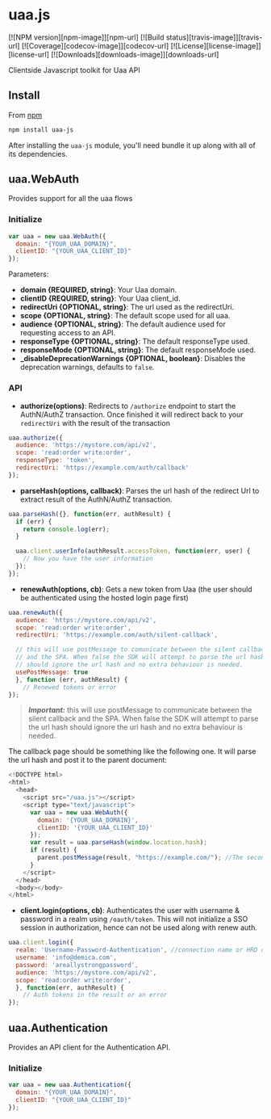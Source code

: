 # uaa.js

[![NPM version][npm-image]][npm-url]
[![Build status][travis-image]][travis-url]
[![Coverage][codecov-image]][codecov-url]
[![License][license-image]][license-url]
[![Downloads][downloads-image]][downloads-url]

Clientside Javascript toolkit for Uaa API

## Install

From [npm](https://npmjs.org)

```sh
npm install uaa-js
```

After installing the `uaa-js` module, you'll need bundle it up along with all of its dependencies.

## uaa.WebAuth

Provides support for all the uaa flows

### Initialize

```js
var uaa = new uaa.WebAuth({
  domain: "{YOUR_UAA_DOMAIN}",
  clientID: "{YOUR_UAA_CLIENT_ID}"
});
```

Parameters:
- **domain {REQUIRED, string}**: Your Uaa domain.
- **clientID {REQUIRED, string}**: Your Uaa client_id.
- **redirectUri {OPTIONAL, string}**: The url used as the redirectUri.
- **scope {OPTIONAL, string}**: The default scope used for all uaa.
- **audience {OPTIONAL, string}**: The default audience used for requesting access to an API.
- **responseType {OPTIONAL, string}**: The default responseType used.
- **responseMode {OPTIONAL, string}**: The default responseMode used.
- **_disableDeprecationWarnings {OPTIONAL, boolean}**: Disables the deprecation warnings, defaults to `false`.

### API

- **authorize(options)**: Redirects to `/authorize` endpoint to start the AuthN/AuthZ transaction. Once finished it will redirect back to your `redirectUri` with the result of the transaction

```js
uaa.authorize({
  audience: 'https://mystore.com/api/v2',
  scope: 'read:order write:order',
  responseType: 'token',
  redirectUri: 'https://example.com/auth/callback'
});
```

- **parseHash(options, callback)**: Parses the url hash of the redirect Url to extract result of the AuthN/AuthZ transaction.

```js
uaa.parseHash({}, function(err, authResult) {
  if (err) {
    return console.log(err);
  }

  uaa.client.userInfo(authResult.accessToken, function(err, user) {
    // Now you have the user information
  });
});
```

- **renewAuth(options, cb)**: Gets a new token from Uaa (the user should be authenticated using the hosted login page first)

```js
uaa.renewAuth({
  audience: 'https://mystore.com/api/v2',
  scope: 'read:order write:order',
  redirectUri: 'https://example.com/auth/silent-callback',

  // this will use postMessage to comunicate between the silent callback
  // and the SPA. When false the SDK will attempt to parse the url hash
  // should ignore the url hash and no extra behaviour is needed.
  usePostMessage: true
  }, function (err, authResult) {
    // Renewed tokens or error
});
```

> ***Important:*** this will use postMessage to communicate between the silent callback and the SPA. When false the SDK will attempt to parse the url hash should ignore the url hash and no extra behaviour is needed.

The callback page should be something like the following one. It will parse the url hash and post it to the parent document:

```js
<!DOCTYPE html>
<html>
  <head>
    <script src="/uaa.js"></script>
    <script type="text/javascript">
      var uaa = new uaa.WebAuth({
        domain: '{YOUR_UAA_DOMAIN}',
        clientID: '{YOUR_UAA_CLIENT_ID}'
      });
      var result = uaa.parseHash(window.location.hash);
      if (result) {
        parent.postMessage(result, "https://example.com/"); //The second parameter should be your domain
      }
    </script>
  </head>
  <body></body>
</html>
```

- **client.login(options, cb)**: Authenticates the user with username & password in a realm using `/oauth/token`. This will not initialize a SSO session in authorization, hence can not be used along with renew auth.

```js
uaa.client.login({
  realm: 'Username-Password-Authentication', //connection name or HRD domain
  username: 'info@demica.com',
  password: 'areallystrongpassword',
  audience: 'https://mystore.com/api/v2',
  scope: 'read:order write:order',
  }, function(err, authResult) {
    // Auth tokens in the result or an error
});
```

## uaa.Authentication

Provides an API client for the Authentication API.

### Initialize

```js
var uaa = new uaa.Authentication({
  domain: "{YOUR_UAA_DOMAIN}",
  clientID: "{YOUR_UAA_CLIENT_ID}"
});
```
